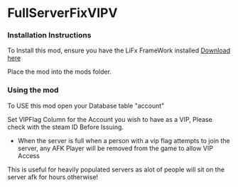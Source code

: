 # FullServerFixVIPV
### Installation Instructions

To Install this mod, ensure you have the LiFx FrameWork installed [Download here](https://lifxmod.com/)

Place the mod into the mods folder.


### Using the mod

To USE this mod open your Database table "account"

Set VIPFlag Column for the Account you wish to have as a VIP, Please check with the steam ID Before Issuing.
- When the server is full when a person with a vip flag attempts to join the server, any AFK Player will be removed from the game to allow VIP Access

This is useful for heavily populated servers as alot of people will sit on the server afk for hours otherwise!


 
